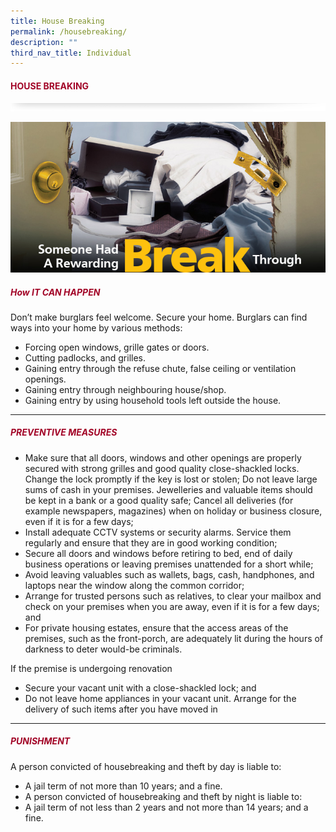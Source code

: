 ```yaml
---
title: House Breaking
permalink: /housebreaking/
description: ""
third_nav_title: Individual
---
```

#### <font style="color:#a20427;">HOUSE BREAKING</font>

![](/images/About/header-border.png)

![](/images/Crime/housebreak.jpg)

##### <font style="color:#a20427;">How IT CAN HAPPEN</font>

Don’t make burglars feel welcome. Secure your home. Burglars can find ways into your home by various methods:

* Forcing open windows, grille gates or doors.
* Cutting padlocks, and grilles.
* Gaining entry through the refuse chute, false ceiling or ventilation openings.
* Gaining entry through neighbouring house/shop.
* Gaining entry by using household tools left outside the house.

<hr>

##### <font style="color:#a20427;">PREVENTIVE MEASURES</font>

* Make sure that all doors, windows and other openings are properly secured with strong grilles and good quality close-shackled locks. Change the lock promptly if the key is lost or stolen; Do not leave large sums of cash in your premises. Jewelleries and valuable items should be kept in a bank or a good quality safe; Cancel all deliveries (for example newspapers, magazines) when on holiday or business closure, even if it is for a few days;
* Install adequate CCTV systems or security alarms. Service them regularly and ensure that they are in good working condition;
* Secure all doors and windows before retiring to bed, end of daily business operations or leaving premises unattended for a short while;
* Avoid leaving valuables such as wallets, bags, cash, handphones, and laptops near the window along the common corridor;
* Arrange for trusted persons such as relatives, to clear your mailbox and check on your premises when you are away, even if it is for a few days; and
* For private housing estates, ensure that the access areas of the premises, such as the front-porch, are adequately lit during the hours of darkness to deter would-be criminals.

If the premise is undergoing renovation

* Secure your vacant unit with a close-shackled lock; and
* Do not leave home appliances in your vacant unit. Arrange for the delivery of such items after you have moved in

<hr>

##### <font style="color:#a20427;">PUNISHMENT</font>

A person convicted of housebreaking and theft by day is liable to:

* A jail term of not more than 10 years; and a fine.
* A person convicted of housebreaking and theft by night is liable to:
* A jail term of not less than 2 years and not more than 14 years; and a fine.